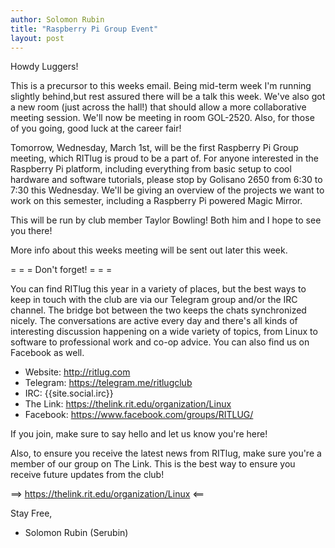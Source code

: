 ```yaml
---
author: Solomon Rubin
title: "Raspberry Pi Group Event"
layout: post
---
```


Howdy Luggers!

This is a precursor to this weeks email. Being mid-term week I'm running slightly behind,but rest assured there will be a talk this week. We've also got a new room (just across the hall!) that should allow a more collaborative meeting session. We'll now be meeting in room GOL-2520. Also, for those of you going, good luck at the career fair!

Tomorrow, Wednesday, March 1st, will be the first Raspberry Pi Group meeting, which RITlug is proud to be a part of. For anyone interested in the Raspberry Pi platform, including everything from basic setup to cool hardware and software tutorials, please stop by Golisano 2650 from 6:30 to 7:30 this Wednesday. We'll be giving an overview of the projects we want to work on this semester, including a Raspberry Pi powered Magic Mirror.

This will be run by club member Taylor Bowling! Both him and I hope to see you there!

More info about this weeks meeting will be sent out later this week.



= = =  Don't forget!  = = =

You can find RITlug this year in a variety of places, but the best ways to keep in touch with the club are via our Telegram group and/or the IRC channel. The bridge bot between the two keeps the chats synchronized nicely. The conversations are active every day and there's all kinds of interesting discussion happening on a wide variety of topics, from Linux to software to professional work and co-op advice. You can also find us on Facebook as well.

* Website:  http://ritlug.com
* Telegram: https://telegram.me/ritlugclub
* IRC:      {{site.social.irc}}
* The Link: https://thelink.rit.edu/organization/Linux
* Facebook: https://www.facebook.com/groups/RITLUG/

If you join, make sure to say hello and let us know you're here!

Also, to ensure you receive the latest news from RITlug, make sure you're a member of our group on The Link. This is the best way to ensure you receive future updates from the club!

==> https://thelink.rit.edu/organization/Linux <==


Stay Free,

- Solomon Rubin (Serubin)
